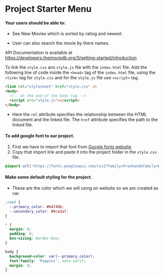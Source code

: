 # Project Starter Menu



#### Your users should be able to:

- See New Movies which is sorted by rating and newest.

- User can also search the movie by there names.

API Documentation is available at https://developers.themoviedb.org/3/getting-started/introduction

To link the `style.css` ans `style.js` file with the `index.html` file. Add the following line of code inside the `<head>` tag of the `index.html` file, using the `<link>` tag for `style.css` and for the `style.js` file use `<script>` tag.

```html
<link rel="stylesheet" href="style.css" />
<body>
  <!-- At the end of the body tag -->
  <script src="style.js"></script>
</body>
```

- Here the `rel` attribute specifies the relationship between the HTML document and the linked file. The `href` attribute specifies the path to the linked file.

#### To add google font to our project.

1. First we have to import that font from [Google fonts website](https://fonts.google.com/).
2. Copy that import link and paste it into the project folder in the `style.css` file.

```css
@import url('https://fonts.googleapis.com/css2?family=Freehand&family=Kaushan+Script&family=Poppins:ital,wght@1,200&family=Roboto:wght@400;700&family=Smooch&display=swap');
```

#### Make some default styling for the project.

- These are the color which we will using on website so we are created as var.

```css
:root {
  --primary_color: #64748b;
  --secondary_color: #9ca3af;
}

* {
  margin: 0;
  padding: 0;
  box-sizing: border-box;
}

body {
  background-color: var(--primary_color);
  font-family: 'Poppins', sans-serif;
  margin: 0;
}
```

